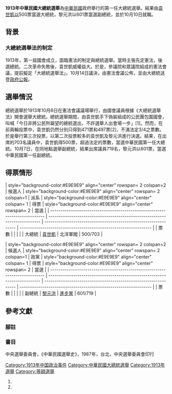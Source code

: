 **1913年中華民國大總統選舉**為[中華民國](../Page/中華民國.md "wikilink")政府舉行的第一任大總統選舉。結果由[袁世凱以](https://zh.wikipedia.org/wiki/袁世凱 "wikilink")500票當選大總統，黎元洪以601票當選副總統，並於10月10日就職。

## 背景

### 大總統選舉法的制定

1913年，第一屆國會成立，面臨憲法的制定與總統選舉。當時主張先定憲法，後選總統。二次革命失敗後，袁世凱威權益大。於是，參議院和眾議院組成的憲法會議，提前擬定「大總統選舉法」。10月14日議決，由憲法會議公佈，並由大總統送登[政府公報](https://zh.wikipedia.org/wiki/政府公報 "wikilink")。

## 選舉情況

總統選舉於1913年10月6日在憲法會議議場舉行，由國會議員根據《大總統選舉法》開會選舉大總統。總統選舉期間，由袁世凱手下偽裝組成的公民團包圍國會，叫喊「今日非將公民所屬望的總統選出，不許選舉人出會場一步」\[1\]。然而，在前兩輪投票中，袁世凱仍然分別只得到471票和497票\[2\]，不滿法定3/4之票數。於是舉行第三次投票，以第二次投票較多的袁世凱及黎元洪進行決選。結果，在出席的703名議員中，袁世凱得500票，超過法定的票數，當選中華民國第一任大總統。10月7日，在同地點選舉副總統，結果出席議員719名，黎元洪以601票，當選中華民國第一任副總統。

## 得票情形

| style="background-color:\#E9E9E9" align="center" rowspan= 2 colspan=2 | 候選人 | style="background-color:\#E9E9E9" align="center" rowspan= 2 colspan=1 | 派系 | style="background-color:\#E9E9E9" align="center" colspan= 1 | 得票 | style="background-color:\#E9E9E9" align="center" rowspan= 2 | 當選 |
| --------------------------------------------------------------------------- | -------------------------------------------------------------------------- | ---------------------------------------------------------------- | ---------------------------------------------------------------- |
| 票數                                                                          |                                                                            |                                                                  |                                                                  |
| 大總統                                                                         | [袁世凱](https://zh.wikipedia.org/wiki/袁世凱 "wikilink")                        | 北洋軍閥                                                             | 500/703                                                          |

| style="background-color:\#E9E9E9" align="center" rowspan= 2 colspan=2 | 候選人 | style="background-color:\#E9E9E9" align="center" rowspan= 2 colspan=1 | 政黨 | style="background-color:\#E9E9E9" align="center" colspan= 1 | 得票 | style="background-color:\#E9E9E9" align="center" rowspan= 2 | 當選 |
| --------------------------------------------------------------------------- | -------------------------------------------------------------------------- | ---------------------------------------------------------------- | ---------------------------------------------------------------- |
| 票數                                                                          |                                                                            |                                                                  |                                                                  |
| 副總統                                                                         | [黎元洪](../Page/黎元洪.md "wikilink")                                           | [進步黨](../Page/进步党_\(中国\).md "wikilink")                          | 601/719                                                          |

## 參考文獻

### 腳註

### 書目

中央選舉委員會，《中華民國選舉史》，1987年，台北，中央選舉委員會印行

[Category:1913年中国政治事件](https://zh.wikipedia.org/wiki/Category:1913年中国政治事件 "wikilink") [Category:中華民國大總統選舉](https://zh.wikipedia.org/wiki/Category:中華民國大總統選舉 "wikilink") [Category:1913年選舉](https://zh.wikipedia.org/wiki/Category:1913年選舉 "wikilink") [Category:等額選舉](https://zh.wikipedia.org/wiki/Category:等額選舉 "wikilink")

1.
2.
